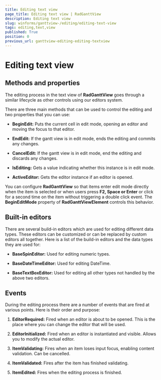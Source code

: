 ```yaml
---
title: Editing text view
page_title: Editing text view | RadGanttView
description: Editing text view
slug: winforms/ganttview-/editing/editing-text-view
tags: editing,text,view
published: True
position: 0
previous_url: ganttview-editing-editing-textview
---
```


# Editing text view
 
##  Methods and properties

The editing process in the text view of __RadGanttView__ goes through a similar lifecycle as other controls using our editors system.

There are three main methods that can be used to control the editing and two properties that you can use:
        

* __BeginEdit:__ Puts the current cell in edit mode, opening an editor and moving the focus to that editor.
            

* __EndEdit:__ If the gantt view is in edit mode, ends the editing and commits any changes.
            

* __CancelEdit:__ If the gantt view is in edit mode, end the editing and discards any changes.
            

* __IsEditing:__ Gets a value indicating whether this instance is in edit mode.
            

* __ActiveEditor:__ Gets the editor instance if an editor is opened.
            

You can configure __RadGanttView__ so that items enter edit mode directly when the item is selected or when users press __F2, Space or Enter__ or click for a second time on the item without triggering a double click event. The __BeginEditMode__ property of __RadGanttViewElement__ controls this behavior.
        

## Built-in editors

There are several build-in editors which are used for editing different data types. These editors can be customized or can be replaced by custom editors all together. Here is a list of the build-in editors and the data types they are used for:
        
* __BaseSpinEditor:__ Used for editing numeric types.

* __BaseDateTimeEditor:__ Used for editing DateTime.

* __BaseTextBoxEditor:__ Used for editing all other types not handled by the above two editors.

## Events

During the editing process there are a number of events that are fired at various points. Here is their order and purpose:

1. __EditorRequired:__ Fired when an editor is about to be opened. This is the place where you can change the editor that will be used.

1. __EditorInitialized:__ Fired when an editor is instantiated and visible. Allows you to modify the actual editor.

1. __ItemValidating:__ Fires when an item loses input focus, enabling content validation. Can be cancelled.

1. __ItemValidated:__ Fires after the item has finished validating.

1. __ItemEdited:__ Fires when the editing process is finished.
            

